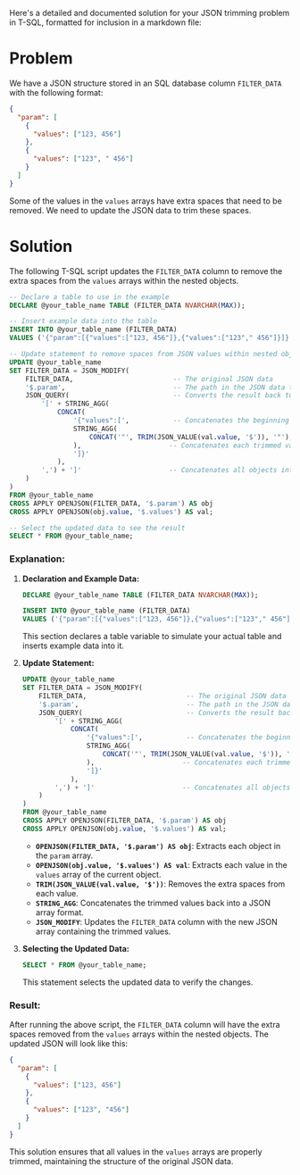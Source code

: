 Here's a detailed and documented solution for your JSON trimming problem in T-SQL, formatted for inclusion in a markdown file:

# Problem

We have a JSON structure stored in an SQL database column `FILTER_DATA` with the following format:

```json
{
  "param": [
    {
      "values": ["123, 456"]
    },
    {
      "values": ["123", " 456"]
    }
  ]
}
```

Some of the values in the `values` arrays have extra spaces that need to be removed. We need to update the JSON data to trim these spaces.

# Solution

The following T-SQL script updates the `FILTER_DATA` column to remove the extra spaces from the `values` arrays within the nested objects.

```sql
-- Declare a table to use in the example
DECLARE @your_table_name TABLE (FILTER_DATA NVARCHAR(MAX));

-- Insert example data into the table
INSERT INTO @your_table_name (FILTER_DATA)
VALUES ('{"param":[{"values":["123, 456"]},{"values":["123"," 456"]}]}');

-- Update statement to remove spaces from JSON values within nested objects
UPDATE @your_table_name
SET FILTER_DATA = JSON_MODIFY(
    FILTER_DATA,                         -- The original JSON data
    '$.param',                           -- The path in the JSON data to modify
    JSON_QUERY(                          -- Converts the result back to JSON
        '[' + STRING_AGG(
            CONCAT(
                '{"values":[',           -- Concatenates the beginning of the JSON object
                STRING_AGG(
                    CONCAT('"', TRIM(JSON_VALUE(val.value, '$')), '"'), ','
                ),                      -- Concatenates each trimmed value with double quotes
                ']}'
            ), 
        ',') + ']'                      -- Concatenates all objects into a JSON array format
    )
)
FROM @your_table_name
CROSS APPLY OPENJSON(FILTER_DATA, '$.param') AS obj
CROSS APPLY OPENJSON(obj.value, '$.values') AS val;

-- Select the updated data to see the result
SELECT * FROM @your_table_name;
```

### Explanation:

1. **Declaration and Example Data:**
   ```sql
   DECLARE @your_table_name TABLE (FILTER_DATA NVARCHAR(MAX));
   
   INSERT INTO @your_table_name (FILTER_DATA)
   VALUES ('{"param":[{"values":["123, 456"]},{"values":["123"," 456"]}]}');
   ```
   This section declares a table variable to simulate your actual table and inserts example data into it.

2. **Update Statement:**
   ```sql
   UPDATE @your_table_name
   SET FILTER_DATA = JSON_MODIFY(
       FILTER_DATA,                         -- The original JSON data
       '$.param',                           -- The path in the JSON data to modify
       JSON_QUERY(                          -- Converts the result back to JSON
           '[' + STRING_AGG(
               CONCAT(
                   '{"values":[',           -- Concatenates the beginning of the JSON object
                   STRING_AGG(
                       CONCAT('"', TRIM(JSON_VALUE(val.value, '$')), '"'), ','
                   ),                      -- Concatenates each trimmed value with double quotes
                   ']}'
               ), 
           ',') + ']'                      -- Concatenates all objects into a JSON array format
       )
   )
   FROM @your_table_name
   CROSS APPLY OPENJSON(FILTER_DATA, '$.param') AS obj
   CROSS APPLY OPENJSON(obj.value, '$.values') AS val;
   ```

   - **`OPENJSON(FILTER_DATA, '$.param') AS obj`**: Extracts each object in the `param` array.
   - **`OPENJSON(obj.value, '$.values') AS val`**: Extracts each value in the `values` array of the current object.
   - **`TRIM(JSON_VALUE(val.value, '$'))`**: Removes the extra spaces from each value.
   - **`STRING_AGG`**: Concatenates the trimmed values back into a JSON array format.
   - **`JSON_MODIFY`**: Updates the `FILTER_DATA` column with the new JSON array containing the trimmed values.

3. **Selecting the Updated Data:**
   ```sql
   SELECT * FROM @your_table_name;
   ```
   This statement selects the updated data to verify the changes.

### Result:

After running the above script, the `FILTER_DATA` column will have the extra spaces removed from the `values` arrays within the nested objects. The updated JSON will look like this:

```json
{
  "param": [
    {
      "values": ["123, 456"]
    },
    {
      "values": ["123", "456"]
    }
  ]
}
```

This solution ensures that all values in the `values` arrays are properly trimmed, maintaining the structure of the original JSON data.
